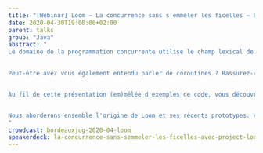 ```yaml
---
title: "[Webinar] Loom — La concurrence sans s'emmêler les ficelles — Bordeaux JUG 2020 (FR)"
date: 2020-04-30T19:00:00+02:00
parent: talks
group: "Java"
abstract: "
Le domaine de la programmation concurrente utilise le champ lexical de la filature et nous met les nerfs en pelote avec des concepts qui s'entrelacent : fibers, threads, lightweight-threads, green threads, loom...

  
Peut-être avez vous également entendu parler de coroutines ? Rassurez-vous, tout est lié.


Au fil de cette présentation (em)mêlée d'exemples de code, vous découvrirez le projet Loom qui a pour vocation d'apporter à la JVM des ”mécanismes léger de concurrence”, ainsi que des API plus haut niveau pour broder dessus.


Nous aborderons ensemble l'origine de Loom et ses récents prototypes. Vous vous apercevrez que son maillage va au delà de ”simples” primitives et peut nous amener jusqu'à révolutionner la concurrence sur la JVM.
"
crowdcast: bordeauxjug-2020-04-loom
speakerdeck: la-concurrence-sans-semmeler-les-ficelles-avec-project-loom-daaa9783-1e2e-44c5-94fe-e4514bd5b1a0
---
```

